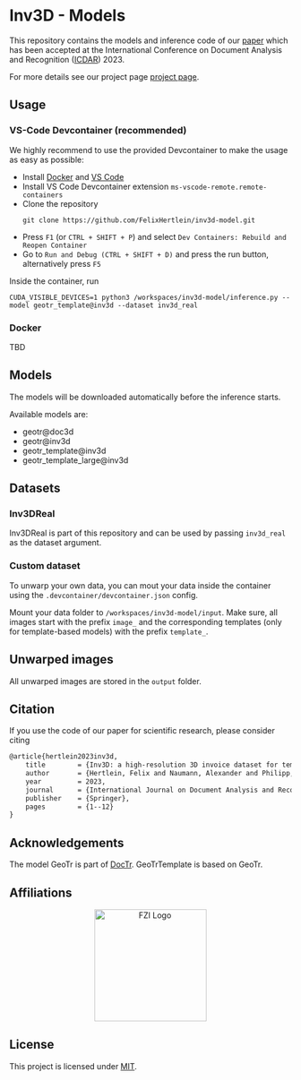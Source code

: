 # Inv3D - Models

This repository contains the models and inference code of our [paper](https://link.springer.com/article/10.1007/s10032-023-00434-x) which has been accepted at the International Conference on Document Analysis and Recognition ([ICDAR](https://icdar2023.org/)) 2023.

For more details see our project page [project page](https://felixhertlein.github.io/inv3d).

## Usage

### VS-Code Devcontainer (recommended)

We highly recommend to use the provided Devcontainer to make the usage as easy as possible:

- Install [Docker](https://www.docker.com/) and [VS Code](https://code.visualstudio.com/)
- Install VS Code Devcontainer extension `ms-vscode-remote.remote-containers`
- Clone the repository
  ```shell
  git clone https://github.com/FelixHertlein/inv3d-model.git
  ```
- Press `F1` (or `CTRL + SHIFT + P`) and select `Dev Containers: Rebuild and Reopen Container`
- Go to `Run and Debug (CTRL + SHIFT + D)` and press the run button, alternatively press `F5`

Inside the container, run

```shell
CUDA_VISIBLE_DEVICES=1 python3 /workspaces/inv3d-model/inference.py --model geotr_template@inv3d --dataset inv3d_real
```

### Docker

TBD

## Models

The models will be downloaded automatically before the inference starts.

Available models are:

- geotr@doc3d
- geotr@inv3d
- geotr_template@inv3d
- geotr_template_large@inv3d

## Datasets

### Inv3DReal

Inv3DReal is part of this repository and can be used by passing `inv3d_real` as the dataset argument.

### Custom dataset

To unwarp your own data, you can mout your data inside the container using the `.devcontainer/devcontainer.json` config.

Mount your data folder to `/workspaces/inv3d-model/input`. 
Make sure, all images start with the prefix `image_` and the corresponding templates (only for template-based models) with the prefix `template_`.

## Unwarped images

All unwarped images are stored in the `output` folder.


## Citation

If you use the code of our paper for scientific research, please consider citing

```latex
@article{hertlein2023inv3d,
	title        = {Inv3D: a high-resolution 3D invoice dataset for template-guided single-image document unwarping},
	author       = {Hertlein, Felix and Naumann, Alexander and Philipp, Patrick},
	year         = 2023,
	journal      = {International Journal on Document Analysis and Recognition (IJDAR)},
	publisher    = {Springer},
	pages        = {1--12}
}
```

## Acknowledgements

The model GeoTr is part of [DocTr](https://github.com/fh2019ustc/DocTr).  GeoTrTemplate is based on GeoTr.

## Affiliations

<p align="center">
    <img src="https://upload.wikimedia.org/wikipedia/de/thumb/4/44/Fzi_logo.svg/1200px-Fzi_logo.svg.png?raw=true" alt="FZI Logo" height="200"/>
</p>

## License

This project is licensed under [MIT](LICENSE).
